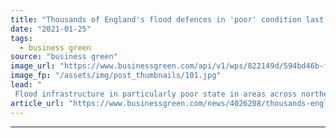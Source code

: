 ```yaml
---
title: "Thousands of England's flood defences in 'poor' condition last year, investigation finds"
date: "2021-01-25"
tags: 
  - business green
source: "business green"
image_url: "https://www.businessgreen.com/api/v1/wps/822149d/594bd46b-f98a-47d2-94c5-8b9c13235542/1/flooding-oxfordshire-iStock-157292678-185x114.jpg"
image_fp: "/assets/img/post_thumbnails/101.jpg"
lead: "
 Flood infrastructure in particularly poor state in areas across northern England which have faced major flood alerts in recent days, Greenpeace finds ..."
article_url: "https://www.businessgreen.com/news/4026208/thousands-england-flood-defenses-poor-condition-last-investigation"
---
```


---
